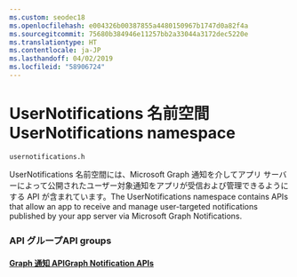 ```yaml
---
ms.custom: seodec18
ms.openlocfilehash: e004326b00387855a4480150967b1747d0a82f4a
ms.sourcegitcommit: 75680b384946e11257bb2a33044a3172dec5220e
ms.translationtype: HT
ms.contentlocale: ja-JP
ms.lasthandoff: 04/02/2019
ms.locfileid: "58906724"
---
```

# <a name="usernotifications-namespace"></a><span data-ttu-id="ab651-101">UserNotifications 名前空間</span><span class="sxs-lookup"><span data-stu-id="ab651-101">UserNotifications namespace</span></span>
```
usernotifications.h
```
<span data-ttu-id="ab651-102">UserNotifications 名前空間には、Microsoft Graph 通知を介してアプリ サーバーによって公開されたユーザー対象通知をアプリが受信および管理できるようにする API が含まれています。</span><span class="sxs-lookup"><span data-stu-id="ab651-102">The UserNotifications namespace contains APIs that allow an app to receive and manage user-targeted notifications published by your app server via Microsoft Graph Notifications.</span></span> 

### <a name="api-groups"></a><span data-ttu-id="ab651-103">API グループ</span><span class="sxs-lookup"><span data-stu-id="ab651-103">API groups</span></span>

#### <a name="graph-notification-apisusernotificationsindexmd"></a>[<span data-ttu-id="ab651-104">Graph 通知 API</span><span class="sxs-lookup"><span data-stu-id="ab651-104">Graph Notification APIs</span></span>](usernotifications/index.md)

